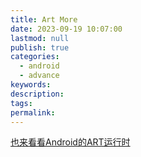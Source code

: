 ```yaml
---
title: Art More
date: 2023-09-19 10:07:00
lastmod: null
publish: true
categories: 
  - android
  - advance
keywords: 
description:
tags: 
permalink:
---
```


[也来看看Android的ART运行时](../rsc/advance/android_art_runtime.pdf)